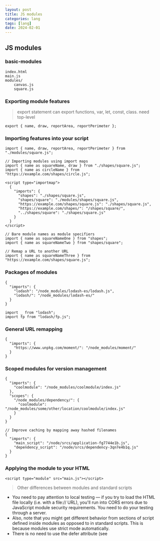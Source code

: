 ```yaml
---
layout: post
title: JS modules
categories: lang
tags: [lang]
date: 2024-02-01
---
```


## JS modules

### basic-modules

    index.html
    main.js
    modules/
        canvas.js
        square.js

### Exporting module features

> export statement
> can export functions, var, let, const, class. need top-level

    export { name, draw, reportArea, reportPerimeter };

### Importing features into your script

    import { name, draw, reportArea, reportPerimeter } from "./modules/square.js";

    // Importing modules using import maps
    import { name as squareName, draw } from "./shapes/square.js";
    import { name as circleName } from "https://example.com/shapes/circle.js";

    <script type="importmap">
      {
        "imports": {
          "shapes": "./shapes/square.js",
          "shapes/square": "./modules/shapes/square.js",
          "https://example.com/shapes/square.js": "./shapes/square.js",
          "https://example.com/shapes/": "/shapes/square/",
          "../shapes/square": "./shapes/square.js"
        }
      }
    </script>

    // Bare module names as module specifiers
    import { name as squareNameOne } from "shapes";
    import { name as squareNameTwo } from "shapes/square";

    // Remap a URL to another URL
    import { name as squareNameThree } from "https://example.com/shapes/square.js";


### Packages of modules

    {
      "imports": {
        "lodash": "/node_modules/lodash-es/lodash.js",
        "lodash/": "/node_modules/lodash-es/"
      }
    }

    import _ from "lodash";
    import fp from "lodash/fp.js";

### General URL remapping

    {
      "imports": {
        "https://www.unpkg.com/moment/": "/node_modules/moment/"
      }
    }

### Scoped modules for version management

    {
      "imports": {
        "coolmodule": "/node_modules/coolmodule/index.js"
      },
      "scopes": {
        "/node_modules/dependency/": {
          "coolmodule": "/node_modules/some/other/location/coolmodule/index.js"
        }
      }
    }

    // Improve caching by mapping away hashed filenames
    {
      "imports": {
        "main_script": "/node/srcs/application-fg7744e1b.js",
        "dependency_script": "/node/srcs/dependency-3qn7e4b1q.js"
      }
    }


### Applying the module to your HTML

    <script type="module" src="main.js"></script>


> Other differences between modules and standard scripts
    
   * You need to pay attention to local testing — if you try to load the HTML file locally (i.e. with a file:// URL), you'll run into CORS errors due to JavaScript module security requirements. You need to do your testing through a server.
   * Also, note that you might get different behavior from sections of script defined inside modules as opposed to in standard scripts. This is because modules use strict mode automatically.
   * There is no need to use the defer attribute (see <script> attributes) when loading a module script; modules are deferred automatically.
   * Modules are only executed once, even if they have been referenced in multiple <script> tags.
   * Last but not least, let's make this clear — module features are imported into the scope of a single script — they aren't available in the global scope. Therefore, you will only be able to access imported features in the script they are imported into, and you won't be able to access them from the JavaScript console, for example. You'll still get syntax errors shown in the DevTools, but you'll not be able to use some of the debugging techniques you might have expected to use.

### Default exports versus named exports

> only one default export allowed per module

    export default randomSquare;

    export default function (ctx) {
      // …
    }

    import randomSquare from "./modules/square.js";

    import { default as randomSquare } from "./modules/square.js";

### Avoiding naming conflicts

#### Renaming imports and exports

    // inside module.js
    export { function1 as newFunctionName, function2 as anotherNewFunctionName };

    // inside main.js
    import { newFunctionName, anotherNewFunctionName } from "./modules/module.js";

    // inside module.js
    export { function1, function2 };

    // inside main.js
    import {
      function1 as newFunctionName,
      function2 as anotherNewFunctionName,
    } from "./modules/module.js";

#### Creating a module object

    import * as Module from "./modules/module.js";

    export { name, draw, reportArea, reportPerimeter };

    import * as Canvas from "./modules/canvas.js";

    import * as Square from "./modules/square.js";
    import * as Circle from "./modules/circle.js";
    import * as Triangle from "./modules/triangle.js";

#### Modules and classes

    class Square
    export { Square };

    import { Square } from "./modules/square.js";

#### Aggregating modules

    modules/
      canvas.js
      shapes.js
      shapes/
        circle.js
        square.js
        triangle.js

    shapes.js

    export { Square } from "./shapes/square.js";
    export { Triangle } from "./shapes/triangle.js";
    export { Circle } from "./shapes/circle.js";

    import { Square, Circle, Triangle } from "./modules/shapes.js";

#### Dynamic module loading

    import("./modules/myModule.js").then((module) => {
      // Do something with the module.
    });


    





## Reference
+ [JavaScript modules](https://developer.mozilla.org/en-US/docs/Web/JavaScript/Guide/Modules)
